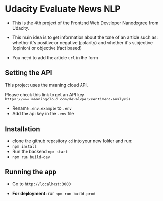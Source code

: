 # Udacity Evaluate News NLP

- This is the 4th project of the Frontend Web Developer Nanodegree from Udacity.

- This main idea is to get information about the tone of an article such as: whether it's positive or negative (polarity) and whether it's subjective (opinion) or objective (fact based)

- You need to add the article `url` in the form

## Setting the API

This project uses the meaning cloud API.

Please check this link to get an API key
`https://www.meaningcloud.com/developer/sentiment-analysis`

- Rename `.env.example` to `.env`
- Add the api key in the `.env` file

## Installation

- clone the github repository
  `cd` into your new folder and run:
- `npm install`
- Run the backend `npm start`
- `npm run build-dev`

## Running the app

- Go to `http://localhost:3000`

- **For deployment:** run `npm run build-prod`
